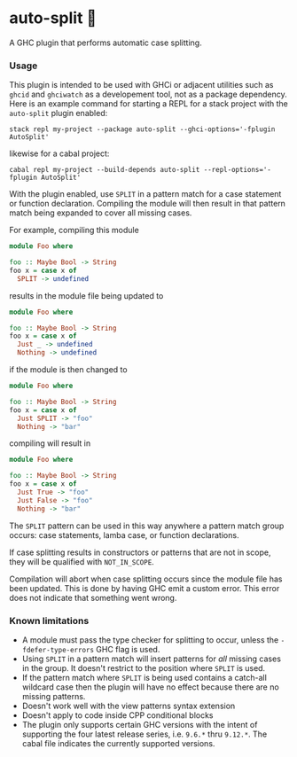 # auto-split 🤸

A GHC plugin that performs automatic case splitting.

### Usage

This plugin is intended to be used with GHCi or adjacent utilities such as
`ghcid` and `ghciwatch` as a developement tool, not as a package dependency.
Here is an example command for starting a REPL for a stack project with the
`auto-split` plugin enabled:

```
stack repl my-project --package auto-split --ghci-options='-fplugin AutoSplit'
```

likewise for a cabal project:

```
cabal repl my-project --build-depends auto-split --repl-options='-fplugin AutoSplit'
```

With the plugin enabled, use `SPLIT` in a pattern match for a case statement or
function declaration. Compiling the module will then result in that pattern
match being expanded to cover all missing cases.

For example, compiling this module

```haskell
module Foo where

foo :: Maybe Bool -> String
foo x = case x of
  SPLIT -> undefined
```

results in the module file being updated to

```haskell
module Foo where

foo :: Maybe Bool -> String
foo x = case x of
  Just _ -> undefined
  Nothing -> undefined
```

if the module is then changed to

```haskell
module Foo where

foo :: Maybe Bool -> String
foo x = case x of
  Just SPLIT -> "foo"
  Nothing -> "bar"
```

compiling will result in

```haskell
module Foo where

foo :: Maybe Bool -> String
foo x = case x of
  Just True -> "foo"
  Just False -> "foo"
  Nothing -> "bar"
```

The `SPLIT` pattern can be used in this way anywhere a pattern match group
occurs: case statements, lamba case, or function declarations.

If case splitting results in constructors or patterns that are not in scope,
they will be qualified with `NOT_IN_SCOPE`.

Compilation will abort when case splitting occurs since the module file has
been updated. This is done by having GHC emit a custom error. This error does
not indicate that something went wrong.

### Known limitations

- A module must pass the type checker for splitting to occur, unless the
  `-fdefer-type-errors` GHC flag is used.
- Using `SPLIT` in a pattern match will insert patterns for _all_ missing cases
  in the group. It doesn't restrict to the position where `SPLIT` is used.
- If the pattern match where `SPLIT` is being used contains a catch-all
  wildcard case then the plugin will have no effect because there are no
  missing patterns.
- Doesn't work well with the view patterns syntax extension
- Doesn't apply to code inside CPP conditional blocks
- The plugin only supports certain GHC versions with the intent of supporting
  the four latest release series, i.e. `9.6.*` thru `9.12.*`. The cabal file
  indicates the currently supported versions.
